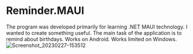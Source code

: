 # Reminder.MAUI

The program was developed primarily for learning .NET MAUI technology. I wanted to create something useful.
The main task of the application is to remind about birthdays.
Works on Android. Works limited on Windows.
![Screenshot_20230227-153512](https://user-images.githubusercontent.com/104059269/221645325-e6dbd45c-61b2-4311-a4d2-482e3f5918e4.jpg)
